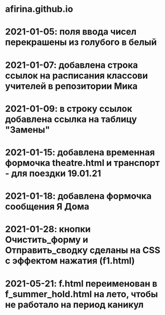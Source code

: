 # afirina.github.io
# 2021-01-05:  поля ввода чисел перекрашены из голубого в белый
# 2021-01-07: добавлена строка ссылок на расписания классови учителей в репозитории Мика
# 2021-01-09: в строку ссылок добавлена ссылка на таблицу "Замены"
# 2021-01-15: добавлена временная формочка theatre.html и транспорт - для поездки 19.01.21
# 2021-01-18: добавлена формочка сообщения Я Дома
# 2021-01-28: кнопки Очистить_форму и Отправить_сводку сделаны на CSS с эффектом нажатия (f1.html)
# 2021-05-21: f.html переименован в f_summer_hold.html на лето, чтобы не работало на период каникул
